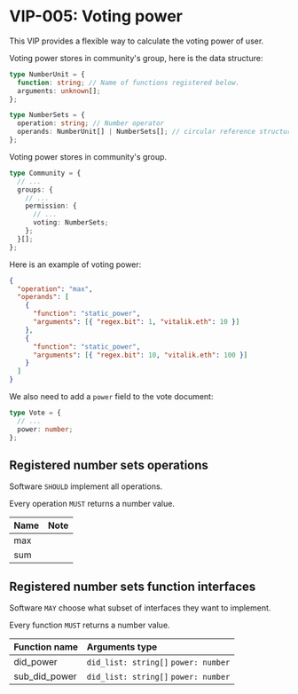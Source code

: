 # VIP-005: Voting power

This VIP provides a flexible way to calculate the voting power of user.

Voting power stores in community's group, here is the data structure:

```ts
type NumberUnit = {
  function: string; // Name of functions registered below.
  arguments: unknown[];
};

type NumberSets = {
  operation: string; // Number operator
  operands: NumberUnit[] | NumberSets[]; // circular reference structure
};
```

Voting power stores in community's group.

```ts
type Community = {
  // ...
  groups: {
    // ...
    permission: {
      // ...
      voting: NumberSets;
    };
  }[];
};
```

Here is an example of voting power:

```json
{
  "operation": "max",
  "operands": [
    {
      "function": "static_power",
      "arguments": [{ "regex.bit": 1, "vitalik.eth": 10 }]
    },
    {
      "function": "static_power",
      "arguments": [{ "regex.bit": 10, "vitalik.eth": 100 }]
    }
  ]
}
```

We also need to add a `power` field to the vote document:

```ts
type Vote = {
  // ...
  power: number;
};
```

## Registered number sets operations

Software `SHOULD` implement all operations.

Every operation `MUST` returns a number value.

| Name | Note |
| :--- | :--- |
| max  |      |
| sum  |      |

## Registered number sets function interfaces

Software `MAY` choose what subset of interfaces they want to implement.

Every function `MUST` returns a number value.

| Function name | Arguments type                       |
| :------------ | :----------------------------------- |
| did_power     | `did_list: string[]` `power: number` |
| sub_did_power | `did_list: string[]` `power: number` |
